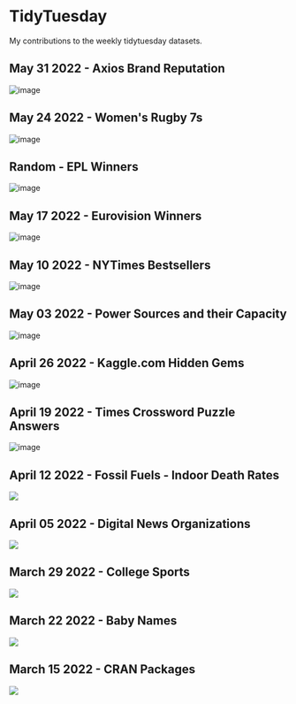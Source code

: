 # TidyTuesday

My contributions to the weekly tidytuesday datasets.

## May 31 2022 - Axios Brand Reputation

![image](2022/12_May_31/companies2.png)

## May 24 2022 - Women's Rugby 7s

![image](2022/11_May_24/rugby7_ball.png)

## Random - EPL Winners

![image](Random/EPL_Table_2022/premierLeague.png)

## May 17 2022 - Eurovision Winners

![image](2022/10_May_11/Eurovision.png)

## May 10 2022 - NYTimes Bestsellers

![image](2022/09_May_10/nytimes.png)

## May 03 2022 - Power Sources and their Capacity

![image](2022/08_May_03/plot.png)

## April 26 2022 - Kaggle.com Hidden Gems

![image](2022/07_April_26/kaggle.png)

## April 19 2022 - Times Crossword Puzzle Answers

![image](2022/06_April_19/times_answers.png)

## April 12 2022 - Fossil Fuels - Indoor Death Rates

 <img src ="2022/05_April_12/change.png">

## April 05 2022 - Digital News Organizations

  <img src ="2022/04_April_05/export.png">

## March 29 2022 - College Sports

 <img src ="2022/03_March_29/sec_sports.png">
 
 
 ## March 22 2022 - Baby Names

 <img src ="2022/02_March_22/March%2022.gif">

## March 15 2022 - CRAN Packages

<img src ="2022/01_March_15/March_15_2022.png">
